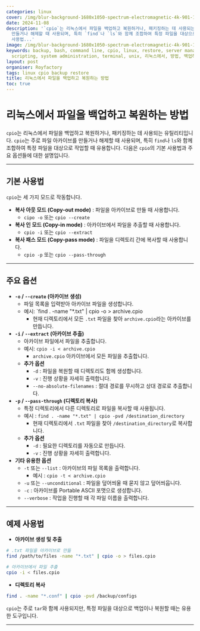 ```yaml
---
categories: linux
cover: /img/blur-background-1680x1050-spectrum-electromagnetic-4k-901-1.jpg
date: 2024-11-08
description: '`cpio`는 리눅스에서 파일을 백업하고 복원하거나, 패키징하는 데 사용되는 유틸리티입니다. `cpio`는 주로 파일 아카이브를
  만들거나 해제할 때 사용되며, 특히 `find`나 `ls`와 함께 조합하여 특정 파일을 대상으로 작업할 때 유용합니다. 다음은 `cpio`의 기본
  사용법...'
image: /img/blur-background-1680x1050-spectrum-electromagnetic-4k-901-1.jpg
keywords: backup, bash, command line, cpio, linux, restore, server management, shell
  scripting, system administration, terminal, unix, 리눅스에서, 방법, 백업하고, 복원하는, 파일을
layout: post
organiser: Royfactory
tags: linux cpio backup restore
title: 리눅스에서 파일을 백업하고 복원하는 방법
toc: true
---
```


# 리눅스에서 파일을 백업하고 복원하는 방법

`cpio`는 리눅스에서 파일을 백업하고 복원하거나, 패키징하는 데 사용되는 유틸리티입니다. `cpio`는 주로 파일 아카이브를 만들거나 해제할 때 사용되며, 특히 `find`나 `ls`와 함께 조합하여 특정 파일을 대상으로 작업할 때 유용합니다. 다음은 `cpio`의 기본 사용법과 주요 옵션들에 대한 설명입니다.

---

## 기본 사용법

`cpio`는 세 가지 모드로 작동합니다.

- **복사 아웃 모드 (Copy-out mode)** : 파일을 아카이브로 만들 때 사용합니다.
  - `cipo -o` 또는 `cpio --create`
- **복사 인 모드 (Copy-in mode)** : 아카이브에서 파일을 추출할 때 사용합니다.
  - `cpio -i` 또는 `cpio --extract`
- **복사 패스 모드 (Copy-pass mode)** : 파일을 디렉토리 간에 복사할 때 사용합니다.
  - `cpio -p` 또는 `cpio --pass-through`

---

## 주요 옵션

- **`-o` / `--create` (아카이브 생성)**
  - 파일 목록을 입력받아 아카이브 파일을 생성합니다.
  - 예시: `find . -name "*.txt" | cpio -o > archive.cpio
    - 현재 디렉토리에서 모든 `.txt` 파일을 찾아 `archive.cpio`라는 아카이브를 만듭니다.
- **`-i` / `--extract` (아카이브 추출)**
  - 아카이브 파일에서 파일을 추출합니다.
  - 예시: `cpio -i < archive.cpio`
    - `archive.cpio` 아카이브에서 모든 파일을 추출합니다.
  - **추가 옵션**
    - `-d` : 파일을 복원할 때 디렉토리도 함께 생성합니다.
    - `-v` : 진행 상황을 자세히 출력합니다.
    - `--no-absolute-filenames` : 절대 경로를 무시하고 상대 경로로 추출합니다.
- **`-p` / `--pass-through` (디렉토리 복사)**
  - 특정 디렉토리에서 다른 디렉토리로 파일을 복사할 때 사용됩니다.
  - 예시 : `find . -name "*.txt" | cpio -pvd /destination_directory`
    - 현재 디렉토리에서 `.txt` 파일을 찾아 `/destination_directory`로 복사합니다.
  - **추가 옵션**
    - `-d` : 필요한 디렉토리를 자동으로 만듭니다.
    - `-v` : 진행 상황을 자세히 출력합니다.
- **기타 유용한 옵션**
  - `-t` 또는 `--list` : 아카이브의 파일 목록을 출력합니다.
    - 예시 : `cpio -t < archive.cpio` 
  - `-u` 또는 `--unconditional` : 파일을 덮어씌울 때 묻지 않고 덮어씌웁니다.
  - `-c` : 아카이브를 Portable ASCII 포맷으로 생성합니다.
  - `--verbose` : 작업을 진행할 때 각 파일 이름을 출력합니다.

---

## 예제 사용법

- **아카이브 생성 및 추출**

```bash
# .txt 파일을 아카이브로 만듦
find /path/to/files -name "*.txt" | cpio -o > files.cpio

# 아카이브에서 파일 추출
cpio -i < files.cpio
```

- **디렉토리 복사**

```bash
find . -name "*.conf" | cpio -pvd /backup/configs
```

`cpio`는 주로 `tar`와 함께 사용되지만, 특정 파일을 대상으로 백업이나 복원할 때는 유용한 도구입니다.

---
